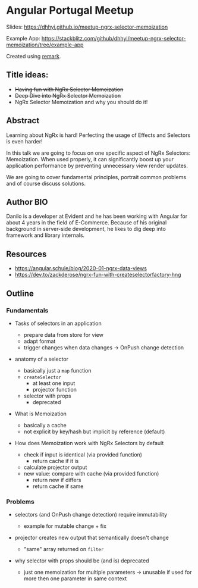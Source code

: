 # Angular Portugal Meetup

Slides: https://dhhyi.github.io/meetup-ngrx-selector-memoization

Example App: https://stackblitz.com/github/dhhyi/meetup-ngrx-selector-memoization/tree/example-app

Created using [remark](https://github.com/gnab/remark/wiki).

## Title ideas:

- ~~Having fun with NgRx Selector Memoization~~
- ~~Deep Dive into NgRx Selector Memoization~~
- NgRx Selector Memoization and why you should do it!

## Abstract

Learning about NgRx is hard! Perfecting the usage of Effects and Selectors is even harder!

In this talk we are going to focus on one specific aspect of NgRx Selectors: Memoization.
When used properly, it can significantly boost up your application performance by preventing unnecessary view render updates.

We are going to cover fundamental principles, portrait common problems and of course discuss solutions.

## Author BIO

Danilo is a developer at Evident and he has been working with Angular for about 4 years in the field of E-Commerce.
Because of his original background in server-side development, he likes to dig deep into framework and library internals.

## Resources

- https://angular.schule/blog/2020-01-ngrx-data-views
- https://dev.to/zackderose/ngrx-fun-with-createselectorfactory-hng

## Outline

### Fundamentals

- Tasks of selectors in an application

  - prepare data from store for view
  - adapt format
  - trigger changes when data changes
    -> OnPush change detection

- anatomy of a selector

  - basically just a `map` function
  - `createSelector`
    - at least one input
    - projector function
  - selector with props
    - deprecated

- What is Memoization

  - basically a cache
  - not explicit by key/hash but implicit by reference (default)

- How does Memoization work with NgRx Selectors by default
  - check if input is identical (via provided function)
    - return cache if it is
  - calculate projector output
  - new value: compare with cache (via provided function)
    - return new if differs
    - return cache if same

### Problems

- selectors (and OnPush change detection) require immutability

  - example for mutable change + fix

- projector creates new output that semantically doesn't change

  - "same" array returned on `filter`

- why selector with props should be (and is) deprecated
  - just one memoization for multiple parameters -> unusable if used for more then one parameter in same context
